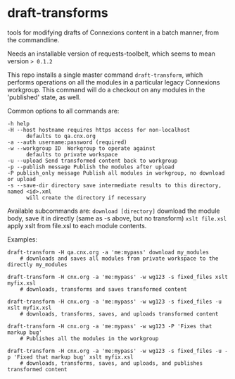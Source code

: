 # draft-transforms

tools for modifying drafts of Connexions content in a batch manner, from the
commandline.

Needs an installable version of requests-toolbelt, which seems to mean 
version `> 0.1.2`

This repo installs a single master command `draft-transform`, which performs
operations on all the modules in a particular legacy Connexions workgroup.
This command will do a checkout on any modules in the 'published' state, as well.

Common options to all commands are:

    -h help
    -H --host hostname requires https access for non-localhost
          defaults to qa.cnx.org
    -a --auth username:password (required)
    -w --workgroup ID  Workgroup to operate against
          defaults to private workspace
    -u --upload Send transformed content back to workgroup
    -p --publish message Publish the modules after upload
    -P publish_only message Publish all modules in workgroup, no download or upload
    -s --save-dir directory save intermediate results to this directory, named <id>.xml
          will create the directory if necessary
  

Available subcommands are:
    `download [directory]`
        download the module body, save it in directly (same as -s above, but no
        transform)
    `xslt file.xsl` apply xslt from file.xsl to each module contents.

Examples:

    draft-transform -H qa.cnx.org -a 'me:mypass' download my_modules
        # downloads and saves all modules from private workspace to the directly my_modules

    draft-transform -H cnx.org -a 'me:mypass' -w wg123 -s fixed_files xslt myfix.xsl
        # downloads, transforms and saves transformed content

    draft-transform -H cnx.org -a 'me:mypass' -w wg123 -s fixed_files -u xslt myfix.xsl
        # downloads, transforms, saves, and uploads transformed content

    draft-transform -H cnx.org -a 'me:mypass' -w wg123 -P 'Fixes that markup bug'
        # Publishes all the modules in the workgroup

    draft-transform -H cnx.org -a 'me:mypass' -w wg123 -s fixed_files -u -p 'Fixed that markup bug' xslt myfix.xsl
        # downloads, transforms, saves, and uploads, and publishes transformed content

